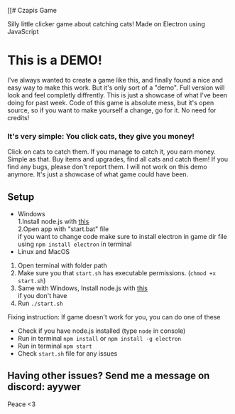 [[# Czapis Game

Silly little clicker game about catching cats!
Made on Electron using JavaScript

# This is a DEMO!
I've always wanted to create a game like this, and finally found a nice and easy way to make this work. But it's only sort of a "demo". Full version will look and feel completly diffrently.
This is just a showcase of what I've been doing for past week. Code of this game is absolute mess, but it's open source, so if you want to make yourself a change, go for it. No need for credits!

### It's very simple: You click cats, they give you money!
Click on cats to catch them. If you manage to catch it, you earn money. Simple as that. 
Buy items and upgrades, find all cats and catch them!
If you find any bugs, please don't report them. I will not work on this demo anymore. It's just a showcase of what game could have been.

## Setup
- Windows <br />
1.Install node.js with [this](https://nodejs.org/en) <br />
2.Open app with "start.bat" file <br />
if you want to change code make sure to install electron in game dir file using ``npm install electron`` in terminal
- Linux and MacOS
1. Open terminal with folder path
2. Make sure you that ``start.sh`` has executable permissions. (``chmod +x start.sh``)
3. Same with Windows, Install node.js with [this](https://nodejs.org/en) <br /> if you don't have
4. Run ``./start.sh``

Fixing instruction:
If game doesn't work for you, you can do one of these
- Check if you have node.js installed (type ``node`` in console)
- Run in terminal ``npm install`` or ``npm install -g electron``
- Run in terminal ``npm start``
- Check ``start.sh`` file for any issues


## Having other issues? Send me a message on discord: ayywer
Peace <3
